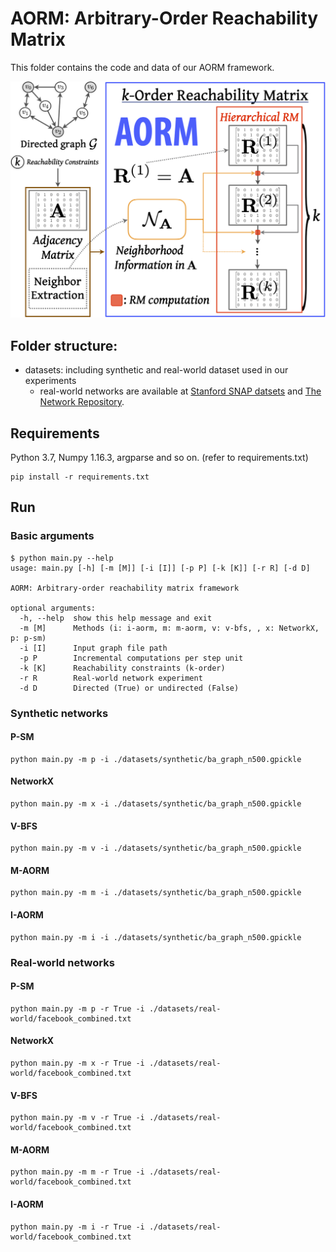 # AORM: Arbitrary-Order Reachability Matrix

This folder contains the code and data of our AORM framework.

![](./images/aorm-architecture.png)

## Folder structure:

* datasets: including synthetic and real-world dataset used in our experiments
	* real-world networks are available at [Stanford SNAP datsets](http://snap.stanford.edu/data/index.html) and [The Network Repository](http://networkrepository.com/).

## Requirements

Python 3.7, Numpy 1.16.3, argparse and so on. (refer to requirements.txt)

```
pip install -r requirements.txt
```

## Run

### Basic arguments
```
$ python main.py --help
usage: main.py [-h] [-m [M]] [-i [I]] [-p P] [-k [K]] [-r R] [-d D]

AORM: Arbitrary-order reachability matrix framework

optional arguments:
  -h, --help  show this help message and exit
  -m [M]      Methods (i: i-aorm, m: m-aorm, v: v-bfs, , x: NetworkX, p: p-sm)
  -i [I]      Input graph file path
  -p P        Incremental computations per step unit
  -k [K]      Reachability constraints (k-order)
  -r R        Real-world network experiment
  -d D        Directed (True) or undirected (False)
```

### Synthetic networks
#### P-SM
```
python main.py -m p -i ./datasets/synthetic/ba_graph_n500.gpickle
```
#### NetworkX
```
python main.py -m x -i ./datasets/synthetic/ba_graph_n500.gpickle
```
#### V-BFS
```
python main.py -m v -i ./datasets/synthetic/ba_graph_n500.gpickle
```
#### M-AORM
```
python main.py -m m -i ./datasets/synthetic/ba_graph_n500.gpickle
```
#### I-AORM
```
python main.py -m i -i ./datasets/synthetic/ba_graph_n500.gpickle
```

### Real-world networks

#### P-SM
```
python main.py -m p -r True -i ./datasets/real-world/facebook_combined.txt
```
#### NetworkX
```
python main.py -m x -r True -i ./datasets/real-world/facebook_combined.txt
```
#### V-BFS
```
python main.py -m v -r True -i ./datasets/real-world/facebook_combined.txt
```
#### M-AORM
```
python main.py -m m -r True -i ./datasets/real-world/facebook_combined.txt
```
#### I-AORM
```
python main.py -m i -r True -i ./datasets/real-world/facebook_combined.txt
```

